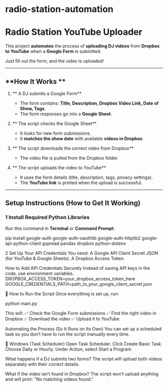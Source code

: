 # radio-station-automation

#  Radio Station YouTube Uploader

This project **automates** the process of **uploading DJ videos** from **Dropbox to YouTube** when a **Google Form** is submitted. 

 Just fill out the form, and the video is uploaded! 

---

##  **How It Works **

1. ** A DJ submits a Google Form**  
   - The form contains: **Title, Description, Dropbox Video Link, Date of Show, Tags**.
   - The form responses go into a **Google Sheet**.

2. ** The script checks the Google Sheet**  
   - It looks for new form submissions.
   - It **matches the show date** with available **videos in Dropbox**.

3. ** The script downloads the correct video from Dropbox**  
   - The video file is pulled from the Dropbox folder.

5. ** The script uploads the video to YouTube**  
   - It uses the form details (title, description, tags, privacy settings).
   - The **YouTube link** is printed when the upload is successful.

---

##  **Setup Instructions (How to Get It Working)**

### **1️ Install Required Python Libraries**
Run this command in **Terminal** or **Command Prompt**:

pip install google-auth google-auth-oauthlib google-auth-httplib2 google-api-python-client gspread pandas dropbox python-dotenv 


2️ Set Up Your API Credentials
You need:  A Google API Client Secret JSON (for YouTube & Google Sheets).
 A Dropbox Access Token.

 How to Add API Credentials Securely Instead of saving API keys in the code, use environment variables.  DROPBOX_ACCESS_TOKEN=your_dropbox_access_token_here
GOOGLE_CREDENTIALS_PATH=path_to_your_google_client_secret.json
 

🔄 How to Run the Script
Once everything is set up, run:

python main.py

This will: ✅ Check the Google Form submissions
✅ Find the right video in Dropbox
✅ Download the video
✅ Upload it to YouTube

 Automating the Process (So It Runs on Its Own)
You can set up a scheduled task so you don’t have to run the script manually every time.

🔹 Windows (Task Scheduler)
Open Task Scheduler.
Click Create Basic Task.
Choose Daily or Hourly.
Under Action, select Start a Program.

 What happens if a DJ submits two forms?
The script will upload both videos separately with their correct details.

 What if the video isn’t found in Dropbox?
The script won’t upload anything and will print: "No matching videos found."







